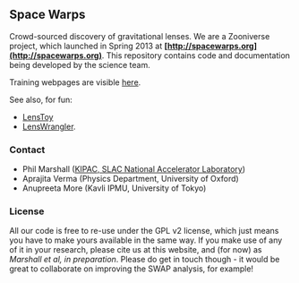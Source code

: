 Space Warps
-----------

Crowd-sourced discovery of gravitational lenses. We are a Zooniverse project, 
which launched in Spring 2013 at **[http://spacewarps.org](http://spacewarps.org)**. This repository contains code and documentation
being developed by the science team.

Training webpages are visible 
[here](http://drphilmarshall.github.com/SpaceWarps/).

See also, for fun:
* [LensToy](http://github.com/slowe/LensToy/)
* [LensWrangler](http://github.com/drphilmarshall/LensWrangler/).


### Contact

* Phil Marshall ([KIPAC, SLAC National Accelerator Laboratory](http://drphilmarshall.net))
* Aprajita Verma (Physics Department, University of Oxford)
* Anupreeta More (Kavli IPMU, University of Tokyo)

### License

All our code is free to re-use under the GPL v2 license, which just means you have to make yours available in the same way. If you make use of any of it in your research, please cite us at this website, and (for now) as *Marshall et al, in preparation*. Please do get in touch though - it would be great to collaborate on improving the SWAP analysis, for example!
